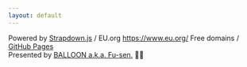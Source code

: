 ```yaml
---
layout: default
---
```


Powered by 
[Strapdown.js](https://strapdownjs.com/) / 
EU.org <https://www.eu.org/> Free domains /
[GitHub Pages](https://pages.github.com/)  
Presented by [BALLOON a.k.a. Fu-sen.](https://balloon.casa/) 🎈😍
